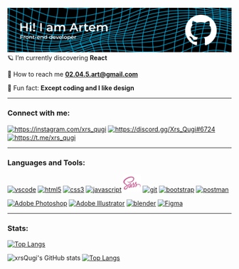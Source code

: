 [![Header](./assets/header.png)](https://github.com/xrsQugi)
🪐 I’m currently discovering **React**

💬 How to reach me **02.04.5.art@gmail.com**

🗽 Fun fact: **Except coding and I like design**

---
<h3 align="left">Connect with me:</h3>
<p align="left">
  <a href="https://instagram.com/xrs_qugi" target="blank"><img align="center" src="https://upload.wikimedia.org/wikipedia/commons/thumb/e/e7/Instagram_logo_2016.svg/768px-Instagram_logo_2016.svg.png" alt="https://instagram.com/xrs_qugi" height="40" width="40" /></a>
  <a href="https://discord.gg/https://discord.gg/Xrs_Qugi#6724" target="blank"><img align="center" src="https://assets-global.website-files.com/6257adef93867e50d84d30e2/636e0a6a49cf127bf92de1e2_icon_clyde_blurple_RGB.png" alt="https://discord.gg/Xrs_Qugi#6724" height="30" width="40" /></a>
  <a href="https://t.me/xrs_qugi" target="blank"><img align="center" src="https://upload.wikimedia.org/wikipedia/commons/thumb/8/82/Telegram_logo.svg/2048px-Telegram_logo.svg.png" alt="https://t.me/xrs_qugi" height="40" width="40" /></a>
</p>

---

<h3 align="left">Languages and Tools:</h3>
<p align="left"> 
  <a href="https://code.visualstudio.com/" target="_blank" rel="noreferrer"><img src="https://upload.wikimedia.org/wikipedia/commons/thumb/9/9a/Visual_Studio_Code_1.35_icon.svg/2048px-Visual_Studio_Code_1.35_icon.svg.png" alt="vscode" width="40" height="40"/></a> 
  <a href="https://developer.mozilla.org/ru/docs/Web/HTML" target="_blank" rel="noreferrer"><img src="https://upload.wikimedia.org/wikipedia/commons/thumb/6/61/HTML5_logo_and_wordmark.svg/800px-HTML5_logo_and_wordmark.svg.png" alt="html5" width="40" height="40"/></a> 
    <a href="https://developer.mozilla.org/ru/docs/Learn/Getting_started_with_the_web/CSS_basics" target="_blank" rel="noreferrer"><img src="https://upload.wikimedia.org/wikipedia/commons/thumb/d/d5/CSS3_logo_and_wordmark.svg/1200px-CSS3_logo_and_wordmark.svg.png" alt="css3" width="30" height="40"/></a> 
    <a href="https://developer.mozilla.org/ru/docs/Web/JavaScript" target="_blank" rel="noreferrer"><img src="https://i0.wp.com/theicom.org/wp-content/uploads/2016/03/js-logo.png?ssl=1" alt="javascript" width="40" height="40"/></a> 
  <a href="https://sass-lang.com" target="_blank" rel="noreferrer"><img src="https://raw.githubusercontent.com/devicons/devicon/master/icons/sass/sass-original.svg" alt="sass" width="40" height="40"/></a>
  <a href="https://git-scm.com/" target="_blank" rel="noreferrer"><img src="https://www.vectorlogo.zone/logos/git-scm/git-scm-icon.svg" alt="git" width="40" height="40"/></a>  
  <a href="https://getbootstrap.com" target="_blank" rel="noreferrer"><img src="https://upload.wikimedia.org/wikipedia/commons/thumb/b/b2/Bootstrap_logo.svg/2560px-Bootstrap_logo.svg.png" alt="bootstrap" width="49" height="40"/></a> 
  <a href="https://postman.com" target="_blank" rel="noreferrer"><img src="https://www.vectorlogo.zone/logos/getpostman/getpostman-icon.svg" alt="postman" width="40" height="40"/></a> 
</p>

<p align="left">
  <a href="https://www.adobe.com/ua/products/photoshop.html" target="_blank" rel="noreferrer"><img src="https://upload.wikimedia.org/wikipedia/commons/thumb/a/af/Adobe_Photoshop_CC_icon.svg/640px-Adobe_Photoshop_CC_icon.svg.png" alt="Adobe Photoshop" width="40" height="40"/></a> 
  <a href="https://www.adobe.com/ru/products/illustrator.html" target="_blank" rel="noreferrer"><img src="https://upload.wikimedia.org/wikipedia/commons/thumb/f/fb/Adobe_Illustrator_CC_icon.svg/1200px-Adobe_Illustrator_CC_icon.svg.png" alt="Adobe Illustrator" width="40" height="40"/></a> 
  <a href="https://www.blender.org/" target="_blank" rel="noreferrer"><img src="https://upload.wikimedia.org/wikipedia/commons/thumb/0/0c/Blender_logo_no_text.svg/2503px-Blender_logo_no_text.svg.png" alt="blender" width="49" height="40"/></a> 
  <a href="https://www.figma.com" target="_blank" rel="noreferrer"><img src="https://cdn-icons-png.flaticon.com/512/5968/5968705.png" alt="Figma" width="40" height="40"/></a> 
</p>

---

<h3 align="left">Stats:</h3>

[![Top Langs](https://github-readme-stats.vercel.app/api/top-langs/?username=xrsqugi&layout=compact&theme=default)](https://github.com/anuraghazra/github-readme-stats)

![xrsQugi's GitHub stats](https://github-readme-stats.vercel.app/api?username=xrsQugi&show_icons=true&theme=default)
[![Top Langs](https://github-readme-streak-stats.herokuapp.com/?user=xrsqugi&theme=default)](https://github.com/anuraghazra/github-readme-stats)
